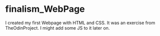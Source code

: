 # finalism_WebPage
I created my first Webpage with HTML and CSS. 
It was an exercise from TheOdinProject.
I might add some JS to it later on.
